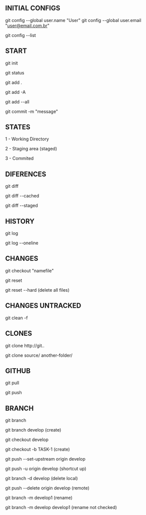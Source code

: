 ## INITIAL CONFIGS

git config --global user.name "User"
git config --global user.email "user@email.com.br"

git config --list

## START

git init

git status

git add .

git add -A

git add --all

git commit -m "message"

## STATES

1 - Working Directory

2 - Staging area (staged)

3 - Commited

## DIFERENCES

git diff

git diff --cached

git diff --staged

## HISTORY

git log

git log --oneline

## CHANGES

git checkout "namefile"

git reset 

git reset --hard (delete all files)

## CHANGES UNTRACKED

git clean -f 

## CLONES

git clone http://git..

git clone source/ another-folder/

## GITHUB

git pull

git push

## BRANCH

git branch

git branch develop (create)

git checkout develop

git checkout -b TASK-1 (create)

git push --set-upstream origin develop

git push -u origin develop (shortcut up)

git branch -d develop (delete local)

git push --delete origin develop (remote) 

git branch -m develop1 (rename)

git branch -m develop develop1 (rename not checked)
